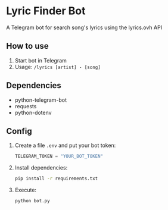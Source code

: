 # Lyric Finder Bot

A Telegram bot for search song's lyrics using the lyrics.ovh API
 
## How to use

1.  Start bot in Telegram
2.  Usage: `/lyrics [artist] - [song] `

## Dependencies

-   python-telegram-bot
-   requests
-   python-dotenv

## Config

1.  Create a file `.env` and put your bot token:
    ```python
    TELEGRAM_TOKEN = "YOUR_BOT_TOKEN"
    ```
2.  Install dependencies:
    ```bash
    pip install -r requirements.txt
    ```
3.  Execute:
    ```bash
    python bot.py
    ```